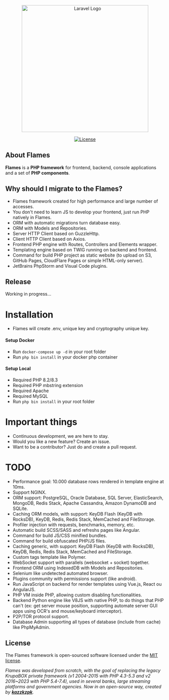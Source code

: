 <p align="center"><a href="https://flamesphp.com" target="_blank"><img src="https://i.postimg.cc/4yDHVvC7/flames.png" width="400" alt="Laravel Logo"></a></p>

<p align="center">
<a href="https://opensource.org/licenses/MIT"><img src="https://img.shields.io/packagist/l/laravel/framework" alt="License"></a>
</p>

## About Flames

**Flames** is a **PHP framework** for frontend, backend, console applications and a set
of **PHP components**.

## Why should I migrate to the Flames?

* Flames framework created for high performance and large number of accesses.
* You don't need to learn JS to develop your frontend, just run PHP natively in Flames.
* ORM with automatic migrations turn database easy.
* ORM with Models and Repositories.
* Server HTTP Client based on GuzzleHttp.
* Client HTTP Client based on Axios.
* Frontend PHP engine with Routes, Controllers and Elements wrapper.
* Templating engine based on TWIG running on backend and frontend.
* Command for build PHP project as static website (to upload on S3, GitHub Pages, CloudFlare Pages or simple HTML-only server).
* JetBrains PhpStorm and Visual Code plugins.

## Release

Working in progress...

# Installation

* Flames will create .env, unique key and cryptography unique key.

#### Setup Docker
* Run `docker-compose up -d` in your root folder
* Run `php bin install` in your docker php container

#### Setup Local
* Required PHP 8.2/8.3
* Required PHP mbstring extension
* Required Apache
* Required MySQL
* Run `php bin install` in your root folder

# Important things
* Continuous development, we are here to stay.
* Would you like a new feature? Create an issue.
* Want to be a contributor? Just do and create a pull request.

# TODO
* Performance goal: 10.000 database rows rendered in template engine at 10ms.
* Support NGINX.
* ORM support: PostgreSQL, Oracle Database, SQL Server, ElasticSearch, MongoDB, Redis Stack, Apache Cassandra, Amazon DynamoDB and SQLite.
* Caching ORM models, with support: KeyDB Flash (KeyDB with RocksDB), KeyDB, Redis, Redis Stack, MemCached and FileStorage.
* Profiler injection with requests, benchmarks, memory, etc.
* Automatic build SCSS/SASS and refreshs pages like Angular.
* Command for build JS/CSS minified bundles.
* Command for build obfuscated PHP/JS files.
* Caching generic, with support: KeyDB Flash (KeyDB with RocksDB), KeyDB, Redis, Redis Stack, MemCached and FileStorage.
* Custom tags template like Polymer.
* WebSocket support with parallels (websocket + socket) together.
* Frontend ORM using IndexedDB with Models and Repositories.
* Selenium like undetected automated browser.
* Plugins community with permissions support (like android).
* Run JavaScript on backend for render templates using Vue.js, React ou AngularJS.
* PHP VM inside PHP, allowing custom disabling functionalities.
* Backend Python engine like V8JS  with native PHP, to do things that PHP can't (ex: get server mouse position, supporting automate server GUI apps using OCR's and mouse/keyboard interceptor).
* P2P/TOR protocol support.
* Database Admin supporting all types of database (include from cache) like PhpMyAdmin.

## License

The Flames framework is open-sourced software licensed under the [MIT license](https://opensource.org/licenses/MIT).


*Flames was developed from scratch, with the goal of replacing the legacy KrupaBOX private framework (v1 2004-2015 with PHP 4.3-5.3 and v2 2016~2023 with PHP 5.4-7.4), used in several banks, large streaming platforms and government agencies. Now in an open-source way, created by **[kazzkzpk](https://github.com/kazzkzpk)**.*
